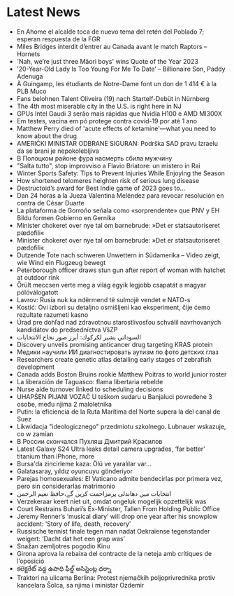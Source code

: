 # Latest News
-  En Ahome el alcalde toca de nuevo tema del retén del Poblado 7; esperan respuesta de la FGR
-  Miles Bridges interdit d’entrer au Canada avant le match Raptors – Hornets
-  'Nah, we’re just three Māori boys' wins Quote of the Year 2023
-  ’20-Year-Old Lady Is Too Young For Me To Date’ – Billionaire Son, Paddy Adenuga
-  À Guingamp, les étudiants de Notre-Dame font un don de 1 414 € à la PLB Muco
-  Fans belohnen Talent Oliveira (19) nach Startelf-Debüt in Nürnberg
-  The 4th most miserable city in the U.S. is right here in NJ
-  GPUs Intel Gaudi 3 serão mais rápidas que Nvidia H100 e AMD MI300X
-  Em testes, vacina em pó protege contra covid-19 por até 1 ano
-  Matthew Perry died of 'acute effects of ketamine'—what you need to know about the drug
-  AMERIČKI MINISTAR ODBRANE SIGURAN: Podrška SAD pravu Izraelu da se brani je nepokolebljiva
-  В Полоцком районе фура насмерть сбила мужчину
-  "Salta tutto", stop improvviso a Flavio Briatore: un mistero in Rai
-  Winter Sports Safety: Tips to Prevent Injuries While Enjoying the Season
-  How shortened telomeres heighten risk of serious lung disease
-  Destructoid’s award for Best Indie game of 2023 goes to…
-  Dan 24 horas a la Jueza Valentina Meléndez para revocar resolución en contra de César Duarte
-  La plataforma de Gorroño señala como «sorprendente» que PNV y EH Bildu formen Gobierno en Gernika
-  Minister chokeret over nye tal om barnebrude: »Det er statsautoriseret pædofili«
-  Minister chokeret over nye tal om barnebrude: »Det er statsautoriseret pædofili«
-  Dutzende Tote nach schweren Unwettern in Südamerika – Video zeigt, wie Wind ein Flugzeug bewegt
-  Peterborough officer draws stun gun after report of woman with hatchet at outdoor rink
-  Őrült meccsen verte meg a világ egyik legjobb csapatát a magyar pólóválogatott
-  Lavrov: Rusia nuk ka ndërmend të sulmojë vendet e NATO-s
-  Kostić: Ovi izbori su detaljno osmišljeni kao eksperiment, čije ćemo rezultate razumeti kasno
-  Úrad pre dohľad nad zdravotnou starostlivosťou schválil navrhovaných kandidátov do predsedníctva VšZP
-  السوداني يشير لكركوك: أبرز صور نجاح الانتخابات
-  Discovery unveils promising anticancer drug targeting KRAS protein
-  Медики научили ИИ диагностировать аутизм по фото детских глаз
-  Researchers create genetic atlas detailing early stages of zebrafish development
-  Canada adds Boston Bruins rookie Matthew Poitras to world junior roster
-  La liberación de Taguasco: flama libertaria rebelde
-  Nurse aide turnover linked to scheduling decisions
-  UHAPŠEN PIJANI VOZAČ U teškom sudaru u Banjaluci povređene 3 osobe, među njima 2 maloletnika
-  Putin: la eficiencia de la Ruta Marítima del Norte supera la del canal de Suez
-  Likwidacja "ideologicznego" przedmiotu szkolnego. Lubnauer wskazuje, co w zamian
-  В России скончался Пухляш Дмитрий Красилов
-  Latest Galaxy S24 Ultra leaks detail camera upgrades, ‘far better’ titanium than iPhone, more
-  Bursa'da zincirleme kaza: Ölü ve yaralılar var...
-  Galatasaray, yıldız oyuncuyu gönderiyor
-  Parejas homosexuales: El Vaticano admite bendecirlas por primera vez, pero sin considerarlas matrimonio
-  انتخابات میں دھاندلی پرمزاحمت کریں گے،حافظ نعیم الرحمن
-  Verzekeraar keert niet uit, omdat ongeluk mogelijk opzettelijk was
-  Court Restrains Buhari’s Ex-Minister, Tallen From Holding Public Office
-  Jeremy Renner’s ‘musical diary’ will drop one year after his snowplow accident: ‘Story of life, death, recovery’
-  Russische tennist finale tegen man nadat Oekraïense tegenstander weigert: ‘Dacht dat het een grap was’
-  Snažan zemljotres pogodio Kinu
-  Girona aprova la rebaixa del contracte de la neteja amb crítiques de l’oposició
-  కలెక్టరేట్‌ వద్ద ఉపాధి ఫీల్డ్‌ అసిస్టెంట్ల ధర్నా
-  Traktori na ulicama Berlina: Protest njemačkih poljoprivrednika protiv kancelara Šolca, sa njima i ministar Ozdemir
